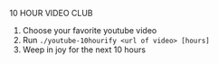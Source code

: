 10 HOUR VIDEO CLUB

1. Choose your favorite youtube video
2. Run `./youtube-10hourify <url of video> [hours]`
3. Weep in joy for the next 10 hours
